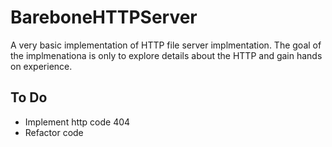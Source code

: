 # BareboneHTTPServer
A very basic implementation of HTTP file server implmentation. 
The goal of the implmenationa is only to explore details about the HTTP and gain hands on experience.

## To Do
* Implement http code 404
* Refactor code
